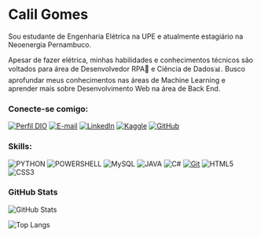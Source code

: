 # Calil Gomes
Sou estudante de Engenharia Elétrica na UPE e atualmente estagiário na Neoenergia Pernambuco.

Apesar de fazer elétrica, minhas habilidades e conhecimentos técnicos são voltados para área de Desenvolvedor RPA🤖 e Ciência de Dados📊. Busco aprofundar meus conhecimentos nas áreas de Machine Learning e aprender mais sobre Desenvolvimento Web na área de Back End.

### Conecte-se comigo:
[![Perfil DIO](https://img.shields.io/badge/-Digital%20Innovation%20One-000?style=for-the-badge&logo=DIO&logoColor=30A3DC)](https://web.dio.me/users/calilcgomes/)
[![E-mail](https://img.shields.io/badge/-Email-000?style=for-the-badge&logo=microsoft-outlook&logoColor=E94D5F)](mailto:ccmg@poli.br)
[![LinkedIn](https://img.shields.io/badge/-LinkedIn-000?style=for-the-badge&logo=linkedin&logoColor=30A3DC)](https://www.linkedin.com/in/calil-cavalcante-ba0872182/)
[![Kaggle](https://img.shields.io/badge/-Kaggle-000?style=for-the-badge&logo=Kaggle&logoColor=30A3DC)](https://www.kaggle.com/calilcavalcantemuniz)
[![GitHub](https://img.shields.io/badge/GitHub-000?style=for-the-badge&logo=github&logoColor=30A3DC)](https://docs.github.com/)

### Skills:
![PYTHON](https://img.shields.io/badge/-Python-000?style=for-the-badge&logo=Python&logoColor=30A3DC)
![POWERSHELL](https://img.shields.io/badge/-PowerShell-000?style=for-the-badge&logo=POWERSHELL&logoColor=30A3DC)
![MySQL](https://img.shields.io/badge/-Mysql-000?style=for-the-badge&logo=MySQL&logoColor=30A3DC)
![JAVA](https://img.shields.io/badge/-java-000?style=for-the-badge&logo=JAVA&logoColor=30A3DC)
![C#](https://img.shields.io/badge/-C%23-000?style=for-the-badge&logo=c%20sharp&logoColor=30A3DC)
[![Git](https://img.shields.io/badge/Git-000?style=for-the-badge&logo=git&logoColor=E94D5F)](https://git-scm.com/doc) 
![HTML5](https://img.shields.io/badge/HTML-000?style=for-the-badge&logo=html5&logoColor=30A3DC)
![CSS3](https://img.shields.io/badge/CSS3-000?style=for-the-badge&logo=css3&logoColor=E94D5F)

### GitHub Stats
![GitHub Stats](https://github-readme-stats.vercel.app/api?username=Caloka&theme=transparent&bg_color=000&border_color=30A3DC&show_icons=true&icon_color=30A3DC&title_color=E94D5F&text_color=FFF)

![Top Langs](https://github-readme-stats-git-masterrstaa-rickstaa.vercel.app/api/top-langs/?username=Caloka&bg_color=000&border_color=30A3DC&title_color=E94D5F&text_color=FFF)

